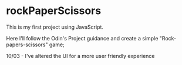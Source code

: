 # rockPaperScissors

This is my first project using JavaScript. 

Here I'll follow the Odin's Project guidance and create a simple "Rock-papers-scissors" game;

10/03 - I've altered the UI for a more user friendly experience 
